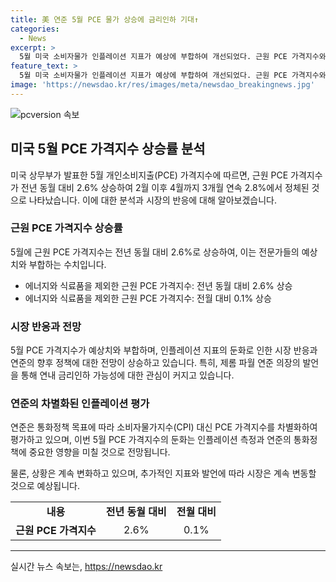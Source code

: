 ```yaml
---
title: 美 연준 5월 PCE 물가 상승에 금리인하 기대↑
categories:
  - News
excerpt: >
  5월 미국 소비자물가 인플레이션 지표가 예상에 부합하여 개선되었다. 근원 PCE 가격지수와 소비자물가지수(CPI) 상승률이 낮아지며, 연준이 통화정책을 조정할 여지가 있다는 시장 기대가 높아지고 있다. 5월 개인소비지출은 전문가 예상에 미치지 못했지만, 물가 상승세가 다소 둔화된 것으로 나타났다. 제롬 파월 연준 의장은 이러한 지표를 환영하며 추가로 나오길 희망한다고 밝혔다.
feature_text: >
  5월 미국 소비자물가 인플레이션 지표가 예상에 부합하여 개선되었다. 근원 PCE 가격지수와 소비자물가지수(CPI) 상승률이 낮아지며, 연준이 통화정책을 조정할 여지가 있다는 시장 기대가 높아지고 있다. 5월 개인소비지출은 전문가 예상에 미치지 못했지만, 물가 상승세가 다소 둔화된 것으로 나타났다. 제롬 파월 연준 의장은 이러한 지표를 환영하며 추가로 나오길 희망한다고 밝혔다.
image: 'https://newsdao.kr/res/images/meta/newsdao_breakingnews.jpg'
---
```


<p><img src="https://newsdao.kr/res/images/meta/newsdao_breakingnews.jpg" alt="pcversion 속보" /></p>

<h2 data-ke-size="size26">미국 5월 PCE 가격지수 상승률 분석</h2>

<p data-ke-size="size16">미국 상무부가 발표한 5월 개인소비지출(PCE) 가격지수에 따르면, 근원 PCE 가격지수가 전년 동월 대비 2.6% 상승하여 2월 이후 4월까지 3개월 연속 2.8%에서 정체된 것으로 나타났습니다. 이에 대한 분석과 시장의 반응에 대해 알아보겠습니다.</p>

<h3><b>근원 PCE 가격지수 상승률</b></h3>

<p data-ke-size="size16">5월에 근원 PCE 가격지수는 전년 동월 대비 2.6%로 상승하여, 이는 전문가들의 예상치와 부합하는 수치입니다.</p>

<ul>
  <li>에너지와 식료품을 제외한 근원 PCE 가격지수: 전년 동월 대비 2.6% 상승</li>
  <li>에너지와 식료품을 제외한 근원 PCE 가격지수: 전월 대비 0.1% 상승</li>
</ul>

<h3><b>시장 반응과 전망</b></h3>

<p data-ke-size="size16">5월 PCE 가격지수가 예상치와 부합하며, 인플레이션 지표의 둔화로 인한 시장 반응과 연준의 향후 정책에 대한 전망이 상승하고 있습니다. 특히, 제롬 파월 연준 의장의 발언을 통해 연내 금리인하 가능성에 대한 관심이 커지고 있습니다.</p>

<h3><b>연준의 차별화된 인플레이션 평가</b></h3>

<p data-ke-size="size16">연준은 통화정책 목표에 따라 소비자물가지수(CPI) 대신 PCE 가격지수를 차별화하여 평가하고 있으며, 이번 5월 PCE 가격지수의 둔화는 인플레이션 측정과 연준의 통화정책에 중요한 영향을 미칠 것으로 전망됩니다.</p>

<p data-ke-size="size16">물론, 상황은 계속 변화하고 있으며, 추가적인 지표와 발언에 따라 시장은 계속 변동할 것으로 예상됩니다.</p>

<table>
  <tr>
    <td style="text-align: center; height: 17px;"><b>내용</b></td>
    <td style="text-align: center; height: 17px;"><b>전년 동월 대비</b></td>
    <td style="text-align: center; height: 17px;"><b>전월 대비</b></td>
  </tr>
  <tr>
    <td style="text-align: center; height: 17px;"><b>근원 PCE 가격지수</b></td>
    <td style="text-align: center; height: 17px;">2.6%</td>
    <td style="text-align: center; height: 17px;">0.1%</td>
  </tr>
</table>

<hr>
실시간 뉴스 속보는, <a href="https://newsdao.kr" rel="dofollow">https://newsdao.kr</a>


